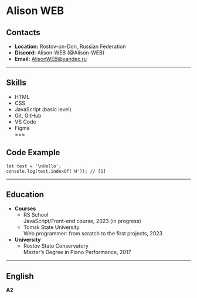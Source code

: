 # Alison WEB

## **Contacts** ##

- **Location:** Rostov-on-Don, Russian Federation
- **Discord:** Alison-WEB (@Alison-WEB)
- **Email:** AlisonWEB@yandex.ru  
***
## **Skills**

- HTML
- CSS
- JavaScript (basic level)
- Git, GitHub
- VS Code
- Figma  
===
## Code Example

```
let test = '\nHello';
console.log(test.indexOf('H')); // [1]

```
---
## Education
- **Courses** 
  + RS School  
  JavaScript/Front-end course, 2023 (in progress)
  + Tomsk State University  
  Web programmer: from scratch to the first projects, 2023
- **University**
  + Rostov State Conservatory  
  Master’s Degree in Piano Performance, 2017

---
## English

**A2**
